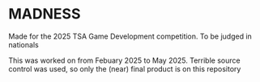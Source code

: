 # MADNESS
Made for the 2025 TSA Game Development competition. To be judged in nationals

This was worked on from Febuary 2025 to May 2025. Terrible source control was used, so only the (near) final product is on this repository
